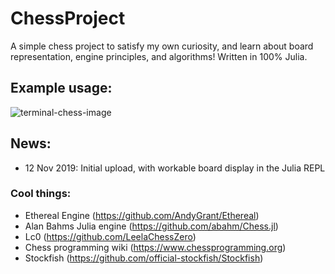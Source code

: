 # ChessProject
A simple chess project to satisfy my own curiosity, and learn about board representation, engine principles, and algorithms! Written in 100% Julia. 

## Example usage:
![terminal-chess-image](https://raw.githubusercontent.com/J-Revell/ChessProject/master/chessterminal.png)

## News:
* 12 Nov 2019: Initial upload, with workable board display in the Julia REPL

### Cool things:
* Ethereal Engine (https://github.com/AndyGrant/Ethereal)
* Alan Bahms Julia engine (https://github.com/abahm/Chess.jl)
* Lc0 (https://github.com/LeelaChessZero)
* Chess programming wiki (https://www.chessprogramming.org)
* Stockfish (https://github.com/official-stockfish/Stockfish)
